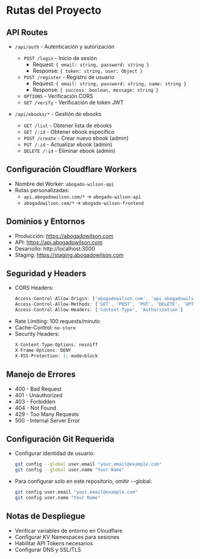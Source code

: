 # Rutas del Proyecto

## API Routes
- `/api/auth` - Autenticación y autorización
  - `POST /login` - Inicio de sesión
    - Request: `{ email: string, password: string }`
    - Response: `{ token: string, user: Object }`
  - `POST /register` - Registro de usuario
    - Request: `{ email: string, password: string, name: string }`
    - Response: `{ success: boolean, message: string }`
  - `OPTIONS` - Verificación CORS
  - `GET /verify` - Verificación de token JWT

- `/api/ebooks/*` - Gestión de ebooks
  - `GET /list` - Obtener lista de ebooks
  - `GET /:id` - Obtener ebook específico
  - `POST /create` - Crear nuevo ebook (admin)
  - `PUT /:id` - Actualizar ebook (admin)
  - `DELETE /:id` - Eliminar ebook (admin)

## Configuración Cloudflare Workers
- Nombre del Worker: `abogado-wilson-api`
- Rutas personalizadas:
  - `api.abogadowilson.com/*` -> `abogado-wilson-api`
  - `abogadowilson.com/*` -> `abogado-wilson-frontend`

## Dominios y Entornos
- Producción: https://abogadowilson.com
- API: https://api.abogadowilson.com
- Desarrollo: http://localhost:3000
- Staging: https://staging.abogadowilson.com

## Seguridad y Headers
- CORS Headers:
  ```js
  Access-Control-Allow-Origin: ['abogadowilson.com', 'api.abogadowilson.com']
  Access-Control-Allow-Methods: ['GET', 'POST', 'PUT', 'DELETE', 'OPTIONS']
  Access-Control-Allow-Headers: ['Content-Type', 'Authorization']
  ```
- Rate Limiting: 100 requests/minuto
- Cache-Control: `no-store`
- Security Headers:
  ```js
  X-Content-Type-Options: nosniff
  X-Frame-Options: DENY
  X-XSS-Protection: 1; mode=block
  ```

## Manejo de Errores
- 400 - Bad Request
- 401 - Unauthorized
- 403 - Forbidden
- 404 - Not Found
- 429 - Too Many Requests
- 500 - Internal Server Error

## Configuración Git Requerida
- Configurar identidad de usuario:
  ```bash
  git config --global user.email "your.email@example.com"
  git config --global user.name "Your Name"
  ```
- Para configurar solo en este repositorio, omitir --global:
  ```bash
  git config user.email "your.email@example.com"
  git config user.name "Your Name"
  ```

## Notas de Despliegue
- Verificar variables de entorno en Cloudflare
- Configurar KV Namespaces para sesiones
- Habilitar API Tokens necesarios
- Configurar DNS y SSL/TLS
